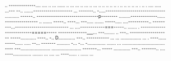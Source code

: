 .. -------------.... .... .. ... ...... .. ... ... .. ... .. ... .. .. .. .. .. . .. .. .. .. .. . .. . .... 
..... ...---
--.. .......-------------------
... -------.. -.....-----------------------------
........... ------.. ------------------------------p--------
.........-------------...... ----------------
.. ....... -----.. ----... 
---..... ....... -----..... ....----------.. ---------...--------------------------
... ....------------===-----.. ....... . -------------------------=====-----
--------------___... ---........ .. ---.. -------------------
-----............  ----.. -.. D............. ---.. -----------
... ... ................ ... . ----...... -----...... ..... --... -------
.......... -... -... -.............. ....... ... 
................................. ----
---....................... ....................... -------... -----
............. ---.. -------.. 
.... ----.............. 
........ 
... ....    ... ----...... . 
...... 
... 

